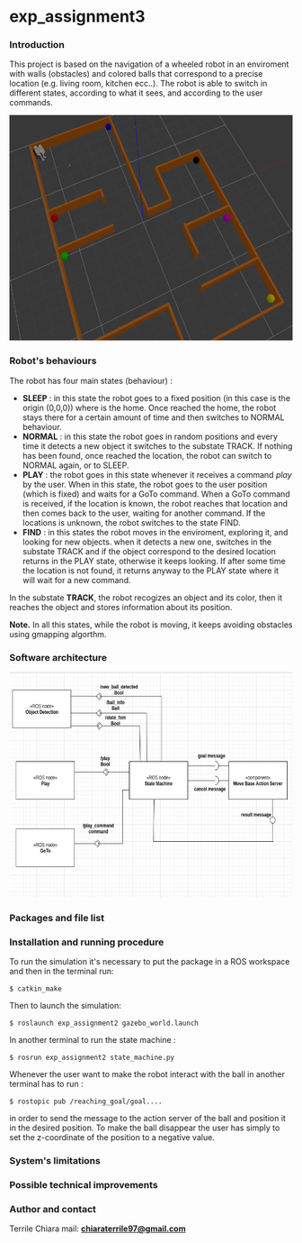 # exp_assignment3

### Introduction
This project is based on the navigation of a wheeled robot in an enviroment with walls (obstacles) and colored balls that correspond to a precise location (e.g. living room, kitchen ecc..). The robot is able to switch in different states, according to what it sees, and according to the user commands.

<img src="https://github.com/chiaraterrile/exp_assignment3/blob/main/Images/enviroment.png" alt=" " width="600" height="400"/>

### Robot's behaviours

The robot has four main states (behaviour) :
* **SLEEP** : in this state the robot goes to a fixed position (in this case is the origin (0,0,0)) where is the home. Once reached the home, the robot stays there for a certain amount of time and then switches to NORMAL behaviour.
* **NORMAL** : in this state the robot goes in random positions and every time it detects a new object it switches to the substate TRACK. If nothing has been found, once reached the location, the robot can switch to NORMAL again, or to SLEEP.
* **PLAY** : the robot goes in this state whenever it receives a command *play* by the user. When in this state, the robot goes to the user position (which is fixed) and waits for a GoTo command. When a GoTo command is received, if the location is known, the robot reaches that location and then comes back to the user, waiting for another command. If the locations is unknown, the robot switches to the state FIND.
* **FIND** : in this states the robot moves in  the enviroment, exploring it, and looking for new objects. when it detects a new one, switches in the substate TRACK and if the object correspond to the desired location returns in the PLAY state, otherwise it keeps looking. If after some time the location is not found, it returns anyway to the PLAY state where it will wait for a new command.

In the substate **TRACK**, the robot recogizes an object and its color, then it reaches the object and stores information about its position.

**Note.** In all this states, while the robot is moving, it keeps avoiding obstacles using gmapping algorthm.



### Software architecture

<img src="Architecture.png" alt="My cool logo" width="600" height="400"/>


### Packages and file list



### Installation and running procedure
To run the simulation it's necessary to put the package in a ROS workspace and then in the terminal run:
```
$ catkin_make
```
Then to launch the simulation:
```
$ roslaunch exp_assignment2 gazebo_world.launch
```
In another terminal to run the state machine :
```
$ rosrun exp_assignment2 state_machine.py
```
Whenever the user want to make the robot interact with the ball in another terminal has to run :
```
$ rostopic pub /reaching_goal/goal....
```
in order to send the message to the action server of the ball and position it in the desired position. To make the ball disappear the user has simply to set the z-coordinate of the position to a negative value.


### System's limitations

### Possible technical improvements

### Author and contact
Terrile Chiara
mail: **chiaraterrile97@gmail.com**
